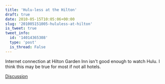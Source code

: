 ```yaml
---
title: 'Hulu-less at the Hilton'
draft: true
date: 2010-05-15T10:05:06+00:00
slug: '201005151005-hululess-at-hilton'
is_tweet: true
tweet_info:
  id: '14014365308'
  type: 'post'
  is_thread: False
---
```




Internet connection at Hilton Garden Inn isn't good enough to watch Hulu. I think this may be true for most if not all hotels.

[Discussion](https://x.com/sytelus/status/14014365308)
